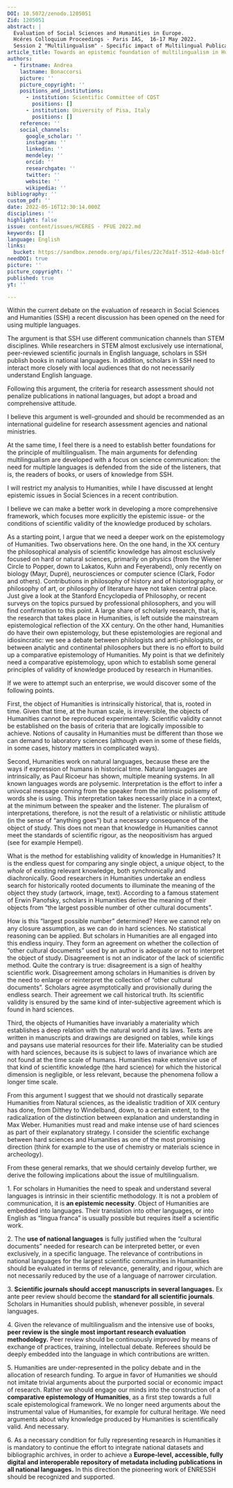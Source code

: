 ```yaml
---
DOI: 10.5072/zenodo.1205051
Zid: 1205051
abstract: |
  Evaluation of Social Sciences and Humanities in Europe.
  Hcéres Colloquium Proceedings - Paris IAS,  16-17 May 2022.
  Session 2 "Multilingualism" - Specific impact of Multilingual Publications
article_title: Towards an epistemic foundation of multilingualism in Humanities
authors:
  - firstname: Andrea
    lastname: Bonaccorsi
    picture: ''
    picture_copyright: ''
    positions_and_institutions:
      - institution: Scientific Committee of COST
        positions: []
      - institution: University of Pisa, Italy
        positions: []
    reference: ''
    social_channels:
      google_scholar: ''
      instagram: ''
      linkedin: ''
      mendeley: ''
      orcid: ''
      researchgate: ''
      twitter: ''
      website: ''
      wikipedia: ''
bibliography: ''
custom_pdf: ''
date: 2022-05-16T12:30:14.000Z
disciplines: ''
highlight: false
issue: content/issues/HCERES - PFUE 2022.md
keywords: []
language: English
links:
  bucket: https://sandbox.zenodo.org/api/files/22c7da1f-3512-4da8-b1cf-65dda91af26e
needDOI: true
picture: ''
picture_copyright: ''
published: true
yt: ''

---
```








Within the current debate on the evaluation of research in Social Sciences and Humanities (SSH) a recent discussion has been opened on the need for using multiple languages.

The argument is that SSH use different communication channels than STEM disciplines. While researchers in STEM almost exclusively use international, peer-reviewed scientific journals in English language, scholars in SSH publish books in national languages. In addition, scholars in SSH need to interact more closely with local audiences that do not necessarily understand English language.

Following this argument, the criteria for research assessment should not penalize publications in national languages, but adopt a broad and comprehensive attitude.

I believe this argument is well-grounded and should be recommended as an international guideline for research assessment agencies and national ministries.

At the same time, I feel there is a need to establish better foundations for the principle of multilingualism. The main arguments for defending multilingualism are developed with a focus on science communication: the need for multiple languages is defended from the side of the listeners, that is, the readers of books, or users of knowledge from SSH.

I will restrict my analysis to Humanities, while I have discussed at lenght epistemic issues in Social Sciences in a recent contribution.

I believe we can make a better work in developing a more comprehensive framework, which focuses more explicitly the epistemic issue- or the conditions of scientific validity of the knowledge produced by scholars.

As a starting point, I argue that we need a deeper work on the epistemology of Humanities. Two observations here. On the one hand, in the XX century the philosophical analysis of scientific knowledge has almost esclusively focused on hard or natural sciences, primarily on physics (from the Wiener Circle to Popper, down to Lakatos, Kuhn and Feyerabend), only recently on biology (Mayr, Dupré), neurosciences or computer science (Clark, Fodor and others). Contributions in philosophy of history and of historiography, or philosophy of art, or philosophy of literature have not taken central place. Just give a look at the Stanford Encyclopedia of Philosophy, or recent surveys on the topics pursued by professional philosophers, and you will find confirmation to this point. A large share of scholarly research, that is, the research that takes place in Humanities, is left outside the mainstream epistemological reflection of the XX century. On the other hand, Humanities do have their own epistemology, but these epistemologies are regional and idiosincratic: we see a debate between philologists and anti-philologists, or between analytic and continental philosophers but there is no effort to build up a comparative epistemology of Humanities. My point is that we definitely need a comparative epistemology, upon which to establish some general principles of validity of knowledge produced by research in Humanities.

If we were to attempt such an enterprise, we would discover some of the following points.

First, the object of Humanities is intrinsically historical, that is, rooted in time. Given that time, at the human scale, is irreversible, the objects of Humanities cannot be reproduced experimentally. Scientific validity cannot be established on the basis of criteria that are logically impossible to achieve. Notions of causality in Humanities must be different than those we can demand to laboratory sciences (although even in some of these fields, in some cases, history matters in complicated ways).

Second, Humanities work on natural languages, because these are the ways if expression of humans in historical time. Natural languages are intrinsically, as Paul Ricoeur has shown, multiple meaning systems. In all known languages words are polysemic. Interpretation is the effort to infer a univocal message coming from the speaker from the intrinsic polisemy of words she is using. This interpretation takes necessarily place in a context, at the minimum between the speaker and the listener. The pluralism of interpretations, therefore, is not the result of a relativistic or nihilistic attitude (in the sense of “anything goes”) but a necessary consequence of the object of study. This does not mean that knowledge in Humanities cannot meet the standards of scientific rigour, as the neopositivism has argued (see for example Hempel).

What is the method for establishing validity of knowledge in Humanities? It is the endless quest for comparing any single object, a _unique_ object, to the _whole_ of existing relevant knowledge, both synchronically and diachronically. Good researchers in Humanities undertake an endless search for historically rooted documents to illuminate the meaning of the object they study (artwork, image, text). According to a famous statement of Erwin Panofsky, scholars in Humanities derive the meaning of their objects from “the largest possible number of other cultural documents”.

How is this “largest possible number” determined? Here we cannot rely on any closure assumption, as we can do in hard sciences. No statistical reasoning can be applied. But scholars in Humanities are all engaged into this endless inquiry. They form an agreement on whether the collection of “other cultural documents” used by an author is adequate or not to interpret the object of study. Disagreement is not an indicator of the lack of scientific method. Quite the contrary is true: disagreement is a sign of healthy scientific work. Disagreement among scholars in Humanities is driven by the need to enlarge or reinterpret the collection of “other cultural documents”. Scholars agree asymptotically and provisionally during the endless search. Their agreement we call historical truth. Its scientific validity is ensured by the same kind of inter-subjective agreement which is found in hard sciences.

Third, the objects of Humanities have invariably a materiality which establishes a deep relation with the natural world and its laws. Texts are written in manuscripts and drawings are designed on tables, while kings and paysans use material resources for their life. Materiality can be studied with hard sciences, because its is subject to laws of invariance which are not found at the time scale of humans. Humanities make extensive use of that kind of scientific knowledge (the hard science) for which the historical dimension is negligible, or less relevant, because the phenomena follow a longer time scale.

From this argument I suggest that we should not drastically separate Humanities from Natural sciences, as the idealistic tradition of XIX century has done, from Dilthey to Windelband, down, to a certain extent, to the radicalization of the distinction between explanation and understanding in Max Weber. Humanities must read and make intense use of hard sciences as part of their explanatory strategy. I consider the scientific exchange between hard sciences and Humanities as one of the most promising direction (think for example to the use of chemistry or materials science in archeology).

From these general remarks, that we should certainly develop further, we derive the following implications about the issue of multilingualism.

1\. For scholars in Humanities the need to speak and understand several languages is intrinsic in their scientific methodology. It is not a problem of communication, it is **an epistemic necessity**. Object of Humanities are embedded into languages. Their translation into other languages, or into English as “lingua franca” is usually possible but requires itself a scientific work.

2\. The **use of national languages** is fully justified when the “cultural documents” needed for research can be interpreted better, or even exclusively, in a specific language. The relevance of contributions in national languages for the largest scientific communities in Humanities should be evaluated in terms of relevance, generality, and rigour, which are not necessarily reduced by the use of a language of narrower circulation.

3\. **Scientific journals should accept manuscripts in several languages.** Ex ante peer review should become the **standard for all scientific journals**. Scholars in Humanities should publish, whenever possible, in several languages.

4\. Given the relevance of multilingualism and the intensive use of books, **peer review is the single most important research evaluation methodology.** Peer review should be continuously improved by means of exchange of practices, training, intellectual debate. Referees should be deeply embedded into the language in which contributions are written.

5\. Humanities are under-represented in the policy debate and in the allocation of research funding. To argue in favor of Humanities we should not imitate trivial arguments about the purported social or economic impact of research. Rather we should engage our minds into the construction of a **comparative epistemology of Humanities**, as a first step towards a full scale epistemological framework. We no longer need arguments about the instrumental value of Humanities, for example for cultural heritage. We need arguments about why knowledge produced by Humanities is scientifically valid. And necessary.

6\. As a necessary condition for fully representing research in Humanities it is mandatory to continue the effort to integrate national datasets and bibliographic archives, in order to achieve a **Europe-level, accessible, fully digital and interoperable repository of metadata including publications in all national languages.** In this direction the pioneering work of ENRESSH should be recognized and supported.